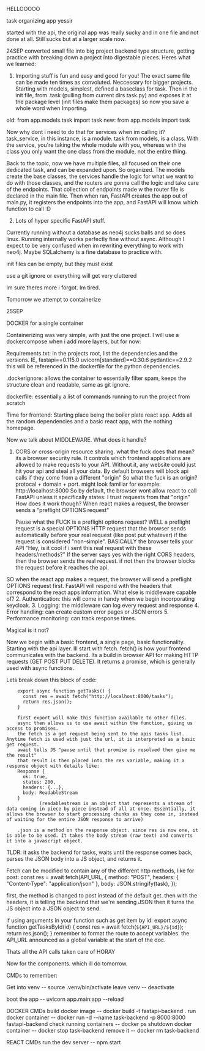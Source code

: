 HELLOOOOO

task organizing app yessir

started with the api, the original app was really sucky and in one file and not done at all. Still sucks but at a larger scale now.

24SEP converted small file into big project backend type structure, getting practice with breaking
down a project into digestable pieces. Heres what we learned:

1. Importing stuff is fun and easy and good for you! The exact same file can be made ten times as
convoluted. Neccessary for bigger projects. Starting with models, simplest, defined a baseclass for task.
Then in the init file, from .task (pulling from current dirs task.py) and exposes it at the package level
(init files make them packages) so now you save a whole word when Importing.

old:
from app.models.task import task
new:
from app.models import task

Now why dont i need to do that for services when im calling it?
task_service, in this instance, is a module. 
task from models, is a class.
With the service, you're taking the whole module with you, whereas with the class
you only want the one class from the module, not the entire thing.

Back to the topic, now we have multiple files, all focused on their one dedicated task, and
can be expanded upon. So organized. The models create the base classes, the services handle the logic
for what we want to do with those classes, and the routers are gonna call the logic and take care of the endpoints.
That collection of endpoints made w the router file is declared in the main file.
Then when ran, FastAPI creates the app out of main.py, it registers the endpoints into the app,
and FastAPI will know which function to call :D 

2. Lots of hyper specific FastAPI stuff.

Currently running without a database as neo4j sucks balls and so does linux. Running internally works perfectly
fine without async. Although I expect to be very confused when im rewriting everything to work with neo4j. Maybe SQLalchemy
is a fine database to practice with. 

init files can be empty, but they must exist

use a git ignore or everything will get very cluttered

Im sure theres more i forgot. Im tired.

Tomorrow we attempt to containerize

25SEP

DOCKER for a single container

Containerizing was very simple, with just the one project. I will use a dockercompose when i add more layers, but for now:

Requirements.txt: in the projects root, list the dependencies and the versions. IE, fastapi==0.115.0 uvicorn[standard]==0.30.6 pydantic==2.9.2
this will be referenced in the dockerfile for the python dependencies.

.dockerignore: allows the container to essentially filter spam, keeps the structure clean and readable, same as git ignore.

dockerfile: essentially a list of commands running to run the project from scratch

Time for frontend:
Starting place being the boiler plate react app. Adds all the random dependencies and a basic react app, with the nothing homepage. 

Now we talk about MIDDLEWARE. What does it handle?
1. CORS or cross-origin resource sharing. what the fuck does that mean? its a browser security rule. It controls which frontend applications are allowed to make requests to your API. Without it, any website could just hit your api and steal all your data. By default browsers will block api calls if they come from a different "origin"
So what the fuck is an origin? protocal + domain + port. might look familiar for example: http://localhost:8000
So by default, the browser wont allow react to call FastAPI unless it specifically states: I trust requests from that "origin"
How does it work though? When react makes a request, the browser sends a "preflight OPTIONS request"

    Pause what the FUCK is a preflight options request? WELL a preflight request is a special OPTIONS HTTP request that the browser sends automatically before your real request (like post put whatever) if the request is considered "non-simple". BASICALLY the browser tells your API "Hey, is it cool if i sent this real request with these headers/methods?" If the server says yes with the right CORS headers, then the browser sends the real request. if not then the browser blocks the request before it reaches the api.

SO when the react app makes a request, the browser will send a preflight OPTIONS request first. FastAPI will respond with the headers that correspond to the react apps information. What else is middleware capable of?
2. Authentication: this will come in handy when we begin incorporating keycloak.
3. Logging: the middleware can log every request and response
4. Error handling: can create custom error pages or JSON errors
5. Performance monitoring: can track response times.

Magical is it not?

Now we begin with a basic frontend, a single page, basic functionality. Starting with the api layer.
Ill start with fetch. fetch() is how your frontend communicates with the backend. Its a build in browser API for making HTTP requests (GET POST PUT DELETE). It returns a promise, which is generally used with async functions. 

Lets break down this block of code:

        export async function getTasks() {
          const res = await fetch("http://localhost:8000/tasks");
          return res.json();
        }
        
        first export will make this function available to other files.
        async then allows us to use await within the function, giving us access to promises.
        the fetch is a get request being sent to the apis tasks list. Anytime fetch is used with just the url, it is interpreted as a basic get request.
        await tells JS "pause until that promise is resolved then give me the result"
        that result is then placed into the res variable, making it a response object with details like:
        Response {
          ok: true,
          status: 200,
          headers: {...},
          body: ReadableStream
        }
                (readablestream is an object that represents a stream of data coming in piece by piece instead of all at once. Essentially, it allows the browser to start processing chunks as they come in, instead of waiting for the entire JSON response to arrive)
                
        .json is a method on the response object. since res is now one, it is able to be used. It takes the body stream (raw text) and converts it into a javascript object.

TLDR: it asks the backend for tasks, waits until the response comes back, parses the JSON body into a JS object, and returns it.

Fetch can be modified to contain any of the different http methods, like for post:
  const res = await fetch(API_URL, {
    method: "POST",
    headers: { "Content-Type": "application/json" },
    body: JSON.stringify(task),
  });

  first, the method is changed to post instead of the default get.
  then with the headers, it is telling the backend that we're sending JSON
  then it turns the JS object into a JSON object to send.

if using arguments in your function such as get item by id:
export async function getTasksById(id) {
    const res = await fetch(`${API_URL}/${id}`);
    return res.json();
}
remember to format the route to accept variables. the API_URL announced as a global variable at the start of the doc.

Thats all the API calls taken care of HORAY

Now for the components. which ill do tomorrow.

CMDs to remember:

Get into venv -- source .venv/bin/activate
leave venv -- deactivate 

boot the app -- uvicorn app.main:app --reload

DOCKER CMDs
build docker image -- docker build -t fastapi-backend .
run docker container -- docker run -d --name task-backend -p 8000:8000 fastapi-backend
check running containers -- docker ps
shutdown docker container -- docker stop task-backend
remove it -- docker rm task-backend

REACT CMDs
run the dev server -- npm start
